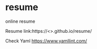 # resume
online resume

Resume link:https://<>.github.io/resume/


Check Yaml
https://www.yamllint.com/